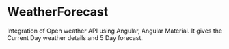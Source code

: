 # WeatherForecast
Integration of Open weather API using Angular, Angular Material. It gives the Current Day weather details and 5 Day forecast.
